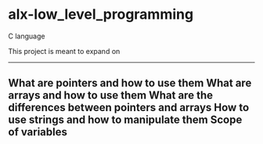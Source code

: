 # alx-low_level_programming
C language 

This project is meant to expand on 

---
What are pointers and how to use them
What are arrays and how to use them
What are the differences between pointers and arrays
How to use strings and how to manipulate them
Scope of variables
---
